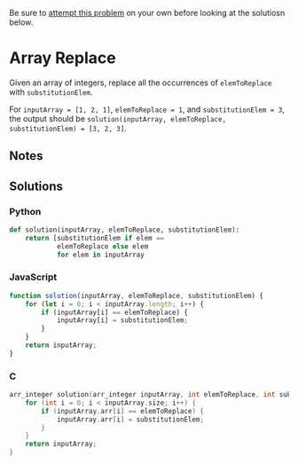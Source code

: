 Be sure to [attempt this problem](https://github.com/bsoist/codesignal-arcade-solutions) on your own before looking at the solutiosn below.

# Array Replace

Given an array of integers, replace all the occurrences of `elemToReplace` with `substitutionElem`.

For `inputArray = [1, 2, 1]`, `elemToReplace = 1`, and `substitutionElem = 3`, the output should be `solution(inputArray, elemToReplace, substitutionElem) = [3, 2, 3]`.

## Notes

## Solutions

### Python
```python
def solution(inputArray, elemToReplace, substitutionElem):
    return [substitutionElem if elem == 
            elemToReplace else elem 
            for elem in inputArray
```

### JavaScript
```javascript
function solution(inputArray, elemToReplace, substitutionElem) {
    for (let i = 0; i < inputArray.length; i++) {
        if (inputArray[i] == elemToReplace) {
            inputArray[i] = substitutionElem;
        }
    }
    return inputArray;
}
```

### C
```c
arr_integer solution(arr_integer inputArray, int elemToReplace, int substitutionElem) {
    for (int i = 0; i < inputArray.size; i++) {
        if (inputArray.arr[i] == elemToReplace) {
            inputArray.arr[i] = substitutionElem;
        }
    }
    return inputArray;
}
```